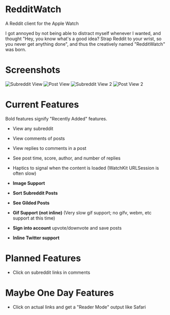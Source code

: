 # RedditWatch
A Reddit client for the Apple Watch

I got annoyed by not being able to distract myself whenever I wanted, and thought "Hey, you know what's a good idea? Strap Reddit to your wrist, so you never get anything done", and thus the creatively named "RedditWatch" was born.

# Screenshots

![Subreddit View](https://i.imgur.com/uo2DR4b.png)
![Post View](https://i.imgur.com/3xqmxn9.png)
![Subreddit View 2](https://i.imgur.com/NFK2Jlh.png)
![Post View 2](https://i.imgur.com/gJZrveL.png)


# Current Features

Bold features signify "Recently Added" features.

* View any subreddit

* View comments of posts

* View replies to comments in a post

* See post time, score, author, and number of replies

* Haptics to signal when the content is loaded (WatchKit URLSession is often slow)

* **Image Support**

* **Sort Subreddit Posts**

* **See Gilded Posts**

* **Gif Support (not inline)** (Very slow gif support; no gifv, webm, etc support at this time)

* **Sign into account** upvote/downvote and save posts

* **Inline Twitter support**

# Planned Features

* Click on subreddit links in comments


# Maybe One Day Features

* Click on actual links and get a "Reader Mode" output like Safari



